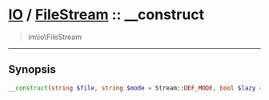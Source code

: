 # [IO](IO.md) / [FileStream](IO-FileStream.md) :: __construct
 > im\io\FileStream
____

## Synopsis
```php
__construct(string $file, string $mode = Stream::DEF_MODE, bool $lazy = false): mixed
```
